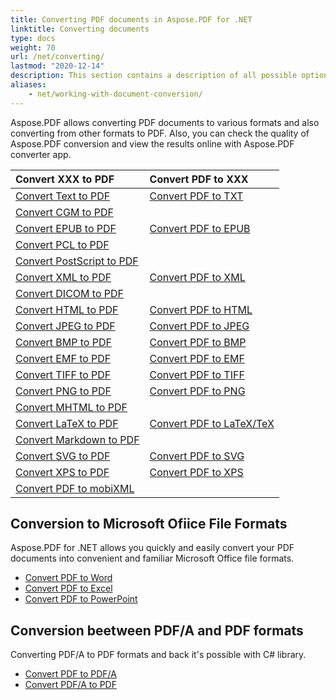 ```yaml
---
title: Converting PDF documents in Aspose.PDF for .NET
linktitle: Converting documents
type: docs
weight: 70
url: /net/converting/
lastmod: "2020-12-14"
description: This section contains a description of all possible options for converting PDF documents on C# using the Aspose.PDF library.
aliases:
    - net/working-with-document-conversion/
---
```


Aspose.PDF allows converting PDF documents to various formats and also converting from other formats to PDF. Also, you can check the quality of Aspose.PDF conversion and view the results online with Aspose.PDF converter app.

| Convert XXX to PDF | Convert PDF to XXX |
| :---------------- | :------------------ |
| [Convert Text to PDF](/pdf/net/convert-text-to-pdf/) | [Convert PDF to TXT](/pdf/net/convert-pdf-to-txt/) |
| [Convert CGM to PDF](/pdf/net/convert-cgm-to-pdf/) | |
| [Convert EPUB to PDF](/pdf/net/convert-epub-to-pdf/) | [Convert PDF to EPUB](/pdf/net/convert-pdf-to-epub/)
| [Convert PCL to PDF](/pdf/net/convert-pcl-to-pdf/) | |
| [Convert PostScript to PDF](/pdf/net/convert-postscript-to-pdf/)
| [Convert XML to PDF](/pdf/net/convert-xml-to-pdf/) | [Convert PDF to XML](/pdf/net/convert-pdf-to-xml/) |
| [Convert DICOM to PDF](/pdf/net/convert-dicom-to-pdf/)
| [Convert HTML to PDF](/pdf/net/convert-html-to-pdf/) | [Convert PDF to HTML](/pdf/net/convert-pdf-to-html/) |
| [Convert JPEG to PDF](/pdf/net/convert-images-to-pdf/) | [Convert PDF to JPEG](/pdf/net/convert-pdf-pages-to-jpeg-image/) |
| [Convert BMP to PDF](/pdf/net/convert-bmp-to-pdf/) | [Convert PDF to BMP](/pdf/net/convert-pdf-pages-to-bmp-image/) |
| [Convert EMF to PDF](/pdf/net/convert-emf-to-pdf/) | [Convert PDF to EMF](/pdf/net/convert-pdf-pages-to-emf-image/) |
| [Convert TIFF to PDF](/pdf/net/convert-tiff-to-pdf/) | [Convert PDF to TIFF](/pdf/net/convert-pdf-pages-to-tiff-image/) |
| [Convert PNG to PDF](/pdf/net/convert-png-to-pdf/) | [Convert PDF to PNG](/pdf/net/convert-pdf-pages-to-png-image/) |
| [Convert MHTML to PDF](/pdf/net/convert-mhtml-to-pdf/)
| [Convert LaTeX to PDF](/pdf/net/convert-latex-tex-to-pdf/) | [Convert PDF to LaTeX/TeX](/pdf/net/convert-pdf-to-latex-tex/) |
| [Convert Markdown to PDF](/pdf/net/convert-markdown-to-pdf/) | |
| [Convert SVG to PDF](/pdf/net/convert-svg-to-pdf/) | [Convert PDF to SVG](/pdf/net/convert-pdf-to-svg/) |
| [Convert XPS to PDF](/pdf/net/convert-xps-to-pdf/) | [Convert PDF to XPS](/pdf/net/convert-pdf-to-xps/) |
| [Convert PDF to mobiXML](/pdf/net/convert-pdf-to-mobixml/) | |

## Conversion to Microsoft Ofiice File Formats

Aspose.PDF for .NET allows you quickly and easily convert your PDF documents into convenient and familiar Microsoft Office file formats.

- [Convert PDF to Word](/pdf/net/convert-pdf-to-doc/)
- [Convert PDF to Excel](/pdf/net/convert-pdf-to-excel/)
- [Convert PDF to PowerPoint](/pdf/net/convert-pdf-to-powerpoint/)

## Conversion beetween PDF/A and PDF formats

Converting  PDF/A to PDF formats and back it's possible with C# library.

- [Convert PDF to PDF/A](/pdf/net/convert-pdf-file-to-pdfa/)
- [Convert PDF/A to PDF](/pdf/net/convert-pdfa-to-pdf/)